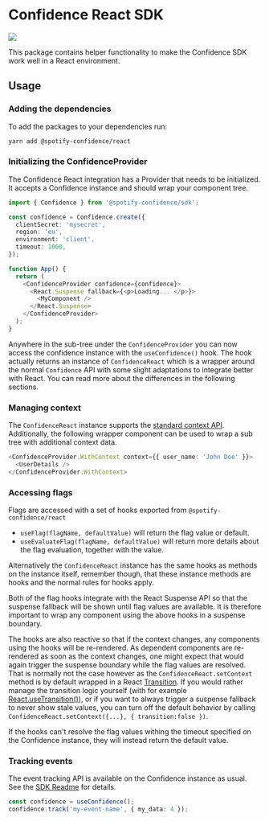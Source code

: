 # Confidence React SDK

![](https://img.shields.io/badge/lifecycle-beta-a0c3d2.svg)

This package contains helper functionality to make the Confidence SDK work well in a React environment.

## Usage

### Adding the dependencies

To add the packages to your dependencies run:

```sh
yarn add @spotify-confidence/react
```

### Initializing the ConfidenceProvider

The Confidence React integration has a Provider that needs to be initialized. It accepts a Confidence instance and should wrap your component tree.

```ts
import { Confidence } from '@spotify-confidence/sdk';

const confidence = Confidence.create({
  clientSecret: 'mysecret',
  region: 'eu',
  environment: 'client',
  timeout: 1000,
});

function App() {
  return (
    <ConfidenceProvider confidence={confidence}>
      <React.Suspense fallback={<p>Loading... </p>}>
        <MyComponent />
      </React.Suspense>
    </ConfidenceProvider>
  );
}
```

Anywhere in the sub-tree under the `ConfidenceProvider` you can now access the confidence instance with the `useConfidence()` hook. The hook actually returns an instance of `ConfidenceReact` which is a wrapper around the normal `Confidence` API with some slight adaptations to integrate better with React. You can read more about the differences in the following sections.

### Managing context

The `ConfidenceReact` instance supports the [standard context API](https://github.com/spotify/confidence-sdk-js/blob/main/packages/sdk/README.md#setting-the-context). Additionally, the following wrapper component can be used to wrap a sub tree with additional context data.

```ts
<ConfidenceProvider.WithContext context={{ user_name: 'John Doe' }}>
  <UserDetails />
</ConfidenceProvider.WithContext>
```

### Accessing flags

Flags are accessed with a set of hooks exported from `@spotify-confidence/react`

- `useFlag(flagName, defaultValue)` will return the flag value or default.
- `useEvaluateFlag(flagName, defaultValue)` will return more details about the flag evaluation, together with the value.

Alternatively the `ConfidenceReact` instance has the same hooks as methods on the instance itself, remember though, that these instance methods are hooks and the normal rules for hooks apply.

Both of the flag hooks integrate with the React Suspense API so that the suspense fallback will be shown until flag values are available. It is therefore important to wrap any component using the above hooks in a suspense boundary.

The hooks are also reactive so that if the context changes, any components using the hooks will be re-rendered. As dependent components are re-rendered as soon as the context changes, one might expect that would again trigger the suspense boundary while the flag values are resolved. That is normally not the case however as the `ConfidenceReact.setContext` method is by default wrapped in a React [Transition](https://react.dev/reference/react/startTransition). If you would rather manage the transition logic yourself (with for example [React.useTransition()](https://react.dev/reference/react/useTransition)), or if you want to always trigger a suspense fallback to never show stale values, you can turn off the default behavior by calling `ConfidenceReact.setContext({...}, { transition:false })`.

If the hooks can't resolve the flag values withing the timeout specified on the Confidence instance, they will instead return the default value.

### Tracking events

The event tracking API is available on the Confidence instance as usual. See the [SDK Readme](https://github.com/spotify/confidence-sdk-js/blob/main/packages/sdk/README.md#event-tracking) for details.

```ts
const confidence = useConfidence();
confidence.track('my-event-name', { my_data: 4 });
```
